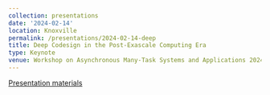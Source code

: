 ```yaml
---
collection: presentations
date: '2024-02-14'
location: Knoxville
permalink: /presentations/2024-02-14-deep
title: Deep Codesign in the Post-Exascale Computing Era
type: Keynote
venue: Workshop on Asynchronous Many-Task Systems and Applications 2024, Knoxville
---
```


[Presentation materials](https://wamta24.icl.utk.edu/program)
